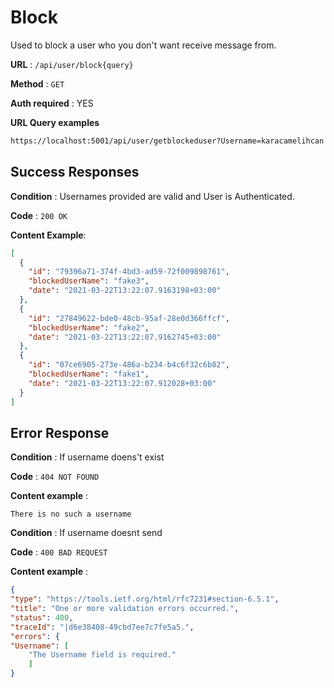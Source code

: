 
# Block

Used to block a user who you don't want receive message from. 

**URL**  :  `/api/user/block{query}`

**Method**  :  `GET`

**Auth required**  : YES

**URL Query examples**

```bash
https://localhost:5001/api/user/getblockeduser?Username=karacamelihcan
```

## Success Responses

**Condition**  : Usernames provided are valid and User is Authenticated.

**Code**  :  `200 OK`

**Content Example**:
```json
[
  {
    "id": "79396a71-374f-4bd3-ad59-72f009898761",
    "blockedUserName": "fake3",
    "date": "2021-03-22T13:22:07.9163198+03:00"
  },
  {
    "id": "27849622-bde0-48cb-95af-28e0d366ffcf",
    "blockedUserName": "fake2",
    "date": "2021-03-22T13:22:07.9162745+03:00"
  },
  {
    "id": "07ce6905-273e-486a-b234-b4c6f32c6b82",
    "blockedUserName": "fake1",
    "date": "2021-03-22T13:22:07.912028+03:00"
  }
]
```


## Error Response 

**Condition**  : If username doens't exist

**Code**  :  `404 NOT FOUND`

**Content example**  :

```
There is no such a username
```


**Condition**  : If username doesnt send

**Code**  :  `400 BAD REQUEST`

**Content example**  :

```json
{
"type": "https://tools.ietf.org/html/rfc7231#section-6.5.1",
"title": "One or more validation errors occurred.",
"status": 400,
"traceId": "|d6e38408-49cbd7ee7c7fe5a5.",
"errors": {
"Username": [
	"The Username field is required."
	]
}
```
